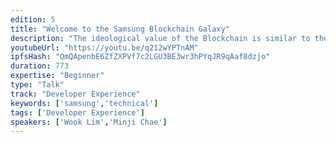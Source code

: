 ```yaml
---
edition: 5
title: "Welcome to the Samsung Blockchain Galaxy"
description: "The ideological value of the Blockchain is similar to the chracteristics of Blockchain technology itself. Both the real world as well as the technology are both creating and inspiring new values to communicate to one another. At DevCon5, we look forward to sharing Samsung's vision of Blockchain along with its technical features. We'll explains the background of Samsung Blockchain Keystore launch from a security perspective along with why Ethereum was the first choice for solving the security and tech challenges many face. We'll also look at how the Ethreum ecosystem has allowed Samsung to strategize our blockchain strategy when it comes to regional launch selections, vertical segments, and future roadmap. Samsung would also like to share our market leadership by voicing why we, as the global OEM leader for smartphones, are making the leap into the Blockchain community by making SDK's available for developers and welcoming developers to embrace the platform from a mobile perspective. and welcoming them to partner with us and create amazing decentralized applications. Our scale and market position combined with the dev community's insight and know-how will be very exciting!"
youtubeUrl: "https://youtu.be/q212wYPTnAM"
ipfsHash: "QmQApenbE6ZfZXPVf7c2LGU3BE3wr3hPYqJR9qAaf8dzjo"
duration: 773
expertise: "Beginner"
type: "Talk"
track: "Developer Experience"
keywords: ['samsung','technical']
tags: ['Developer Experience']
speakers: ['Wook Lim','Minji Chae']
---
```


